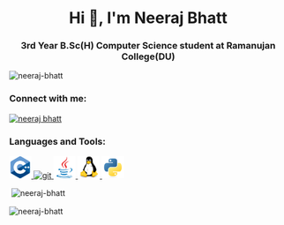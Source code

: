 <h1 align="center">Hi 👋, I'm Neeraj Bhatt</h1>
<h3 align="center">3rd Year B.Sc(H) Computer Science student at Ramanujan College(DU)</h3>

<p align="left"> <img src="https://komarev.com/ghpvc/?username=neeraj-bhatt&label=Profile%20views&color=0e75b6&style=flat" alt="neeraj-bhatt" /> </p>


<h3 align="left">Connect with me:</h3>
<p align="left">
<a href="https://linkedin.com/in/neeraj-bhatt-b31aa024a" target="blank"><img align="center" src="https://raw.githubusercontent.com/rahuldkjain/github-profile-readme-generator/master/src/images/icons/Social/linked-in-alt.svg" alt="neeraj bhatt" height="30" width="40" /></a>
</p>

<h3 align="left">Languages and Tools:</h3>
<p align="left"> <a href="https://cplusplus.com/" target="_blank" rel="noreferrer"> <img src="https://raw.githubusercontent.com/devicons/devicon/master/icons/cplusplus/cplusplus-original.svg" alt="cplusplus" width="40" height="40"/> </a> <a href="https://git-scm.com/" target="_blank" rel="noreferrer"> <img src="https://www.vectorlogo.zone/logos/git-scm/git-scm-icon.svg" alt="git" width="40" height="40"/> </a> <a href="https://www.java.com" target="_blank" rel="noreferrer"> <img src="https://raw.githubusercontent.com/devicons/devicon/master/icons/java/java-original.svg" alt="java" width="40" height="40"/> </a> <a href="https://www.linux.org/" target="_blank" rel="noreferrer"> <img src="https://raw.githubusercontent.com/devicons/devicon/master/icons/linux/linux-original.svg" alt="linux" width="40" height="40"/> </a> <a href="https://www.python.org" target="_blank" rel="noreferrer"> <img src="https://raw.githubusercontent.com/devicons/devicon/master/icons/python/python-original.svg" alt="python" width="40" height="40"/> </a> </p>

<p>&nbsp;<img align="center" src="https://github-readme-stats.vercel.app/api?username=neeraj-bhatt&show_icons=true&locale=en" alt="neeraj-bhatt" /></p>

<p><img align="center" src="https://github-readme-streak-stats.herokuapp.com/?user=neeraj-bhatt&" alt="neeraj-bhatt" /></p>

